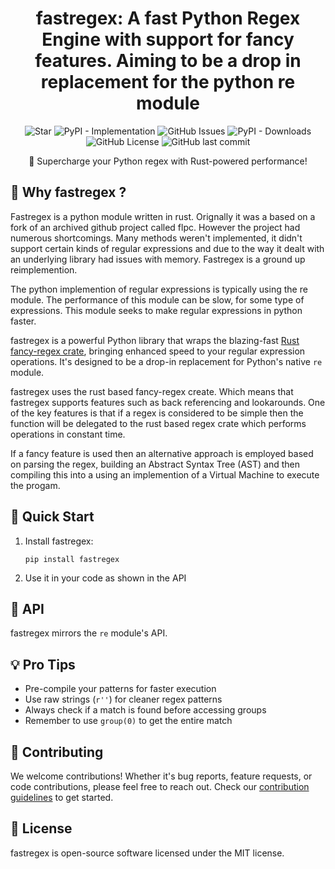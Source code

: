 <div align="center">
  

  # fastregex: A fast Python Regex Engine with support for fancy features. Aiming to be a drop in replacement for the python re module

  ![Star](https://img.shields.io/badge/Please%20Give%20A%20Star%20%E2%AD%90-30323D?style=flat-square)
  ![PyPI - Implementation](https://img.shields.io/pypi/implementation/fastregex?style=flat-square)
  ![GitHub Issues](https://img.shields.io/github/issues/hugopendlebury/fastregex?style=flat-square)
  ![PyPI - Downloads](https://img.shields.io/pypi/dd/fastregex?style=flat-square)
  ![GitHub License](https://img.shields.io/github/license/hugopendlebury/fastregex?style=flat-square)
  ![GitHub last commit](https://img.shields.io/github/last-commit/hugopendlebury/fastregex?display_timestamp=committer&style=flat-square)

  🚀 Supercharge your Python regex with Rust-powered performance!
</div>

## 🌟 Why fastregex ?

Fastregex is a python module written in rust. Orignally it was a based on a fork of an archived github project called flpc. However the project had
numerous shortcomings. Many methods weren't implemented, it didn't support certain kinds of regular expressions and due to the way it dealt with an
underlying library had issues with memory. Fastregex is a ground up reimplemention.

The python implemention of regular expressions is typically using the re module. The performance of this module can be slow, for some type of expressions.
This module seeks to make regular expressions in python faster. 

fastregex is a powerful Python library that wraps the blazing-fast [Rust fancy-regex crate](https://crates.io/crates/fancy-regex), bringing enhanced speed to your regular expression operations. It's designed to be a drop-in replacement for Python's native `re` module.


fastregex uses the rust based fancy-regex create. Which means that fastregex supports features such as back referencing and lookarounds. One of the key features is that if a regex is considered to be simple then the function will be delegated to the rust based regex crate which
performs operations in constant time.

If a fancy feature is used then an alternative approach is employed based on parsing the regex, building
an Abstract Syntax Tree (AST) and then compiling this into a using an implemention of a Virtual
Machine to execute the progam.


## 🚀 Quick Start

1. Install fastregex:
   ```
   pip install fastregex
   ```

2. Use it in your code as shown in the API

## 🔧 API

fastregex mirrors the `re` module's API.

## 💡 Pro Tips

- Pre-compile your patterns for faster execution
- Use raw strings (`r''`) for cleaner regex patterns
- Always check if a match is found before accessing groups
- Remember to use `group(0)` to get the entire match

## 🤝 Contributing

We welcome contributions! Whether it's bug reports, feature requests, or code contributions, please feel free to reach out. Check our [contribution guidelines](CONTRIBUTING.md) to get started.

## 📄 License

fastregex is open-source software licensed under the MIT license.
